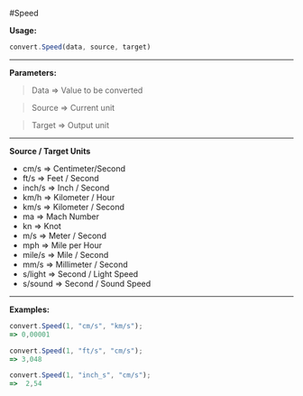 #Speed

**Usage:**
```javascript
convert.Speed(data, source, target)
```
----------


**Parameters:**
> Data => Value to be converted

> Source => Current unit

> Target => Output unit


----------


**Source / Target Units**

 - cm/s    => Centimeter/Second
 - ft/s      => Feet / Second
 - inch/s  => Inch / Second
 - km/h   => Kilometer / Hour
 - km/s   => Kilometer / Second
 - ma   => Mach Number
 - kn   =>  Knot
 - m/s   => Meter / Second
 - mph   => Mile per Hour
 - mile/s   => Mile / Second
 - mm/s  => Millimeter / Second
 - s/light   => Second / Light Speed
 - s/sound  => Second / Sound Speed



----------

**Examples:**

```javascript
convert.Speed(1, "cm/s", "km/s");
=> 0,00001

convert.Speed(1, "ft/s", "cm/s");
=> 3,048

convert.Speed(1, "inch_s", "cm/s");
=>  2,54
```
